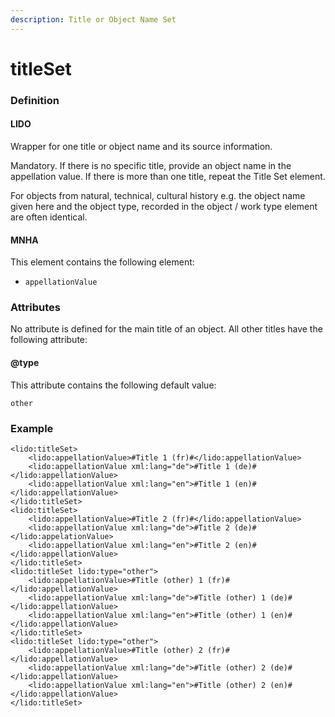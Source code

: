 ```yaml
---
description: Title or Object Name Set
---
```


# titleSet

### Definition

#### LIDO

Wrapper for one title or object name and its source information.

Mandatory. If there is no specific title, provide an object name in the appellation value. If there is more than one title, repeat the Title Set element.

For objects from natural, technical, cultural history e.g. the object name given here and the object type, recorded in the object / work type element are often identical.

#### MNHA

This element contains the following element:

* `appellationValue`

### Attributes

No attribute is defined for the main title of an object. All other titles have the following attribute:

#### @type

This attribute contains the following default value:

`other`

### Example

```markup
<lido:titleSet>
    <lido:appellationValue>#Title 1 (fr)#</lido:appellationValue>
    <lido:appellationValue xml:lang="de">#Title 1 (de)#</lido:appellationValue>
    <lido:appellationValue xml:lang="en">#Title 1 (en)#</lido:appellationValue>
</lido:titleSet>
<lido:titleSet>
    <lido:appellationValue>#Title 2 (fr)#</lido:appellationValue>
    <lido:appellationValue xml:lang="de">#Title 2 (de)#</lido:appelationValue>
    <lido:appellationValue xml:lang="en">#Title 2 (en)#</lido:appellationValue>
</lido:titleSet>
<lido:titleSet lido:type="other">
    <lido:appellationValue>#Title (other) 1 (fr)#</lido:appellationValue>
    <lido:appellationValue xml:lang="de">#Title (other) 1 (de)#</lido:appellationValue>
    <lido:appellationValue xml:lang="en">#Title (other) 1 (en)#</lido:appellationValue>
</lido:titleSet>
<lido:titleSet lido:type="other">
    <lido:appellationValue>#Title (other) 2 (fr)#</lido:appellationValue>
    <lido:appellationValue xml:lang="de">#Title (other) 2 (de)#</lido:appellationValue>
    <lido:appellationValue xml:lang="en">#Title (other) 2 (en)#</lido:appellationValue>
</lido:titleSet>
```



